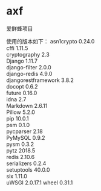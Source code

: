 # axf
爱鲜蜂项目

使用的版本如下：
asn1crypto          0.24.0  
cffi                1.11.5  
cryptography        2.3     
Django              1.11.7  
django-filter       2.0.0   
django-redis        4.9.0   
djangorestframework 3.8.2   
docopt              0.6.2   
future              0.16.0  
idna                2.7     
Markdown            2.6.11  
Pillow              5.2.0   
pip                 10.0.1  
psm                 0.1.0   
pycparser           2.18    
PyMySQL             0.9.2   
pysm                0.3.2   
pytz                2018.5  
redis               2.10.6  
serializers         0.2.4   
setuptools          40.0.0  
six                 1.11.0  
uWSGI               2.0.17.1
wheel               0.31.1 

